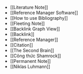 - [[Literature Note]]
- [[Reference Manager Software]]
- [[How to use Bibliography]]
- [[Fleeting Note]]
- [[Backlink Graph View]]
- [[Backlink]]
- [[Reference Manager]]
- [[Citation]]
- [[The Second Brain]]
- [[Công thức Shamrock]]
- [[Permanent Note]]
- [[Niklas Luhmann]]
